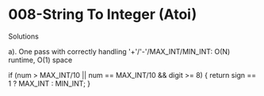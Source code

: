 008-String To Integer (Atoi)
===
Solutions

a). One pass with correctly handling '+'/'-'/MAX_INT/MIN_INT: O(N) runtime, O(1) space

if (num > MAX_INT/10 || num == MAX_INT/10 && digit >= 8) {
  return sign == 1 ? MAX_INT : MIN_INT;
}
